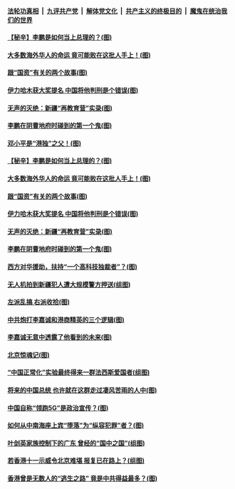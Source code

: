 ####  [法轮功真相](../../../../basic/blob/master/README.md?t=09240026) &nbsp;|&nbsp; [九评共产党](../../../../9ping.md/blob/master/README.md?t=09240026) &nbsp;|&nbsp; [解体党文化](../../../../jtdwh.md/blob/master/README.md?t=09240026)  &nbsp;|&nbsp; [共产主义的终极目的](../../../../gczydzjmd.md/blob/master/README.md?t=09240026) &nbsp;|&nbsp; [魔鬼在统治我们的世界](../../../../mgztzwmdsj.md/blob/master/README.md?t=09240026) 

#### [【秘辛】李鹏是如何当上总理的？(图)](../pages/p4/908292.md?t=09240026) 

#### [大多数海外华人的命运 竟可能败在这批人手上！(图)](../pages/p4/908293.md?t=09240026) 

#### [跟“国资”有关的两个故事(图)](../pages/p4/908201.md?t=09240026) 

#### [伊力哈木获大奖提名 中国将他判刑是个错误(图)](../pages/p4/908195.md?t=09240026) 

#### [无声的灭绝：新疆“再教育营”实录(图)](../pages/p4/908199.md?t=09240026) 

#### [李鹏在阴曹地府时碰到的第一个鬼(图)](../pages/p4/908193.md?t=09240026) 

#### [邓小平是“港独”之父！(图)](../pages/p4/908296.md?t=09240026) 

#### [【秘辛】李鹏是如何当上总理的？(图)](../pages/p4/908292.md?t=09240026) 

#### [大多数海外华人的命运 竟可能败在这批人手上！(图)](../pages/p4/908293.md?t=09240026) 

#### [跟“国资”有关的两个故事(图)](../pages/p4/908201.md?t=09240026) 

#### [伊力哈木获大奖提名 中国将他判刑是个错误(图)](../pages/p4/908195.md?t=09240026) 

#### [无声的灭绝：新疆“再教育营”实录(图)](../pages/p4/908199.md?t=09240026) 

#### [李鹏在阴曹地府时碰到的第一个鬼(图)](../pages/p4/908193.md?t=09240026) 

#### [西方对华援助，扶持“一个高科技独裁者”？(图)](../pages/p4/908187.md?t=09240026) 

#### [无人机拍到新疆犯人遭大规模警方押送(组图)](../pages/p4/908190.md?t=09240026) 

#### [左派乱搞 右派收拾(图)](../pages/p4/908057.md?t=09240026) 

#### [中共炮打李嘉诚和港商精英的三个逻辑(图)](../pages/p4/908052.md?t=09240026) 

#### [李嘉诚无意中透露了他看到的未来(图)](../pages/p4/908108.md?t=09240026) 

#### [北京惊魂记(图)](../pages/p4/908019.md?t=09240026) 

#### [“中国正常化”实验最终得来一群法西斯爱国者(组图)](../pages/p4/908063.md?t=09240026) 

#### [将来的中国总统 也许就在这群走过凄风苦雨的人中(图)](../pages/p4/908036.md?t=09240026) 

#### [中国自称“领跑5G”是政治宣传？(图)](../pages/p4/908031.md?t=09240026) 

#### [如何从中南海座上宾“堕落”为“纵容犯罪”者？(图)](../pages/p4/908024.md?t=09240026) 

#### [叶剑英家族控制下的广东 曾经的“国中之国”(组图)](../pages/p4/908021.md?t=09240026) 

#### [若香港十一示威令北京难堪 报复已在路上？(组图)](../pages/p4/908015.md?t=09240026) 

#### [香港曾是无数人的“逃生之路” 竟是中共得益最多？(图)](../pages/p4/908017.md?t=09240026) 

